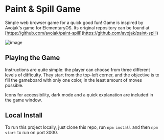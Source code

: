 # Paint & Spill Game

Simple web browser game for a quick good fun!
Game is inspired by Avojak's game for ElementaryOS. Its original repository can be found at [https://github.com/avojak/paint-spill](https://github.com/avojak/paint-spill)

![image](https://github.com/bautt-s/bautts-spill-game/assets/109627713/10274754-9bd4-4a7e-8fe7-f180615fbaed)

## Playing the Game
Instructions are quite simple: the player can choose from three different levels of difficulty. They start from the top-left corner, and the objective is to fill the gameboard with only one color, in the least amount of moves possible. 

Icons for accessibility, dark mode and a quick explanation are included in the game window.

## Local Install
To run this project locally, just clone this repo, run `npm install` and then `npm start` to run on port 3000.
